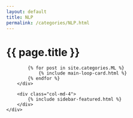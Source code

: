 ```yaml
---
layout: default
title: NLP
permalink: /categories/NLP.html
---
```


<div class="container">
    <div class="row justify-content-center">
        <div class="col-md-8">
            <h1 class="font-weight-bold title h6 text-uppercase mb-4">{{ page.title }}</h1>
            
            {% for post in site.categories.ML %}
                {% include main-loop-card.html %}
            {% endfor %}
        </div>
        
        <div class="col-md-4">
            {% include sidebar-featured.html %}    
        </div>
    </div>
</div>

